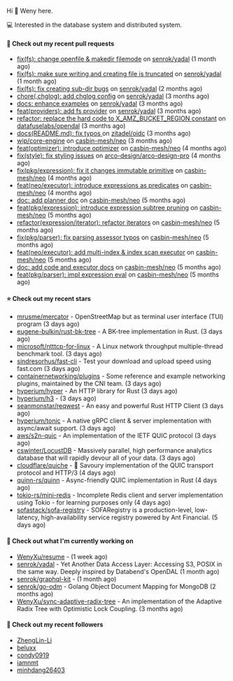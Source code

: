 Hi 👋 Weny here.

💻 Interested in the database system and distributed system.

#### 🔨 Check out my recent pull requests

- [fix(fs): change openfile &amp; makedir filemode](https://github.com/senrok/yadal/pull/7) on [senrok/yadal](https://github.com/senrok/yadal) (1 month ago)
- [fix(fs): make sure writing and creating file is truncated](https://github.com/senrok/yadal/pull/6) on [senrok/yadal](https://github.com/senrok/yadal) (1 month ago)
- [fix(fs): fix creating sub-dir bugs](https://github.com/senrok/yadal/pull/5) on [senrok/yadal](https://github.com/senrok/yadal) (2 months ago)
- [chore(.chglog): add chglog config](https://github.com/senrok/yadal/pull/4) on [senrok/yadal](https://github.com/senrok/yadal) (3 months ago)
- [docs: enhance examples](https://github.com/senrok/yadal/pull/3) on [senrok/yadal](https://github.com/senrok/yadal) (3 months ago)
- [feat(providers): add fs provider](https://github.com/senrok/yadal/pull/1) on [senrok/yadal](https://github.com/senrok/yadal) (3 months ago)
- [refactor: replace the hard code to X_AMZ_BUCKET_REGION constant](https://github.com/datafuselabs/opendal/pull/866) on [datafuselabs/opendal](https://github.com/datafuselabs/opendal) (3 months ago)
- [docs(README.md): fix typos ](https://github.com/zitadel/oidc/pull/227) on [zitadel/oidc](https://github.com/zitadel/oidc) (3 months ago)
- [wip/core-engine](https://github.com/casbin-mesh/neo/pull/69) on [casbin-mesh/neo](https://github.com/casbin-mesh/neo) (3 months ago)
- [feat(optimizer): introduce optimizer](https://github.com/casbin-mesh/neo/pull/68) on [casbin-mesh/neo](https://github.com/casbin-mesh/neo) (4 months ago)
- [fix(style): fix styling issues](https://github.com/arco-design/arco-design-pro/pull/78) on [arco-design/arco-design-pro](https://github.com/arco-design/arco-design-pro) (4 months ago)
- [fix(pkg/expression): fix it changes immutable primitive](https://github.com/casbin-mesh/neo/pull/67) on [casbin-mesh/neo](https://github.com/casbin-mesh/neo) (4 months ago)
- [feat(neo/executor): introduce expressions as predicates](https://github.com/casbin-mesh/neo/pull/65) on [casbin-mesh/neo](https://github.com/casbin-mesh/neo) (4 months ago)
- [doc: add planner doc](https://github.com/casbin-mesh/neo/pull/62) on [casbin-mesh/neo](https://github.com/casbin-mesh/neo) (5 months ago)
- [feat(pkg/expression): introduce expression subtree pruning](https://github.com/casbin-mesh/neo/pull/61) on [casbin-mesh/neo](https://github.com/casbin-mesh/neo) (5 months ago)
- [refactor(expression/iterator): refactor iterators](https://github.com/casbin-mesh/neo/pull/60) on [casbin-mesh/neo](https://github.com/casbin-mesh/neo) (5 months ago)
- [fix(pkg/parser): fix parsing assessor typos](https://github.com/casbin-mesh/neo/pull/59) on [casbin-mesh/neo](https://github.com/casbin-mesh/neo) (5 months ago)
- [feat(neo/executor): add multi-index &amp; index scan executor](https://github.com/casbin-mesh/neo/pull/57) on [casbin-mesh/neo](https://github.com/casbin-mesh/neo) (5 months ago)
- [doc: add code and executor docs](https://github.com/casbin-mesh/neo/pull/55) on [casbin-mesh/neo](https://github.com/casbin-mesh/neo) (5 months ago)
- [feat(pkg/parser): impl expression eval](https://github.com/casbin-mesh/neo/pull/54) on [casbin-mesh/neo](https://github.com/casbin-mesh/neo) (5 months ago)

#### ⭐ Check out my recent stars

- [mrusme/mercator](https://github.com/mrusme/mercator) - OpenStreetMap but as terminal user interface (TUI) program (3 days ago)
- [eugene-bulkin/rust-bk-tree](https://github.com/eugene-bulkin/rust-bk-tree) - A BK-tree implementation in Rust. (3 days ago)
- [microsoft/ntttcp-for-linux](https://github.com/microsoft/ntttcp-for-linux) - A Linux network throughput multiple-thread benchmark tool. (3 days ago)
- [sindresorhus/fast-cli](https://github.com/sindresorhus/fast-cli) - Test your download and upload speed using fast.com (3 days ago)
- [containernetworking/plugins](https://github.com/containernetworking/plugins) - Some reference and example networking plugins, maintained by the CNI team. (3 days ago)
- [hyperium/hyper](https://github.com/hyperium/hyper) - An HTTP library for Rust (3 days ago)
- [hyperium/h3](https://github.com/hyperium/h3) -  (3 days ago)
- [seanmonstar/reqwest](https://github.com/seanmonstar/reqwest) - An easy and powerful Rust HTTP Client (3 days ago)
- [hyperium/tonic](https://github.com/hyperium/tonic) - A native gRPC client &amp; server implementation with async/await support. (3 days ago)
- [aws/s2n-quic](https://github.com/aws/s2n-quic) - An implementation of the IETF QUIC protocol (3 days ago)
- [cswinter/LocustDB](https://github.com/cswinter/LocustDB) - Massively parallel, high performance analytics database that will rapidly devour all of your data. (3 days ago)
- [cloudflare/quiche](https://github.com/cloudflare/quiche) - 🥧 Savoury implementation of the QUIC transport protocol and HTTP/3 (4 days ago)
- [quinn-rs/quinn](https://github.com/quinn-rs/quinn) - Async-friendly QUIC implementation in Rust (4 days ago)
- [tokio-rs/mini-redis](https://github.com/tokio-rs/mini-redis) - Incomplete Redis client and server implementation using Tokio - for learning purposes only (4 days ago)
- [sofastack/sofa-registry](https://github.com/sofastack/sofa-registry) - SOFARegistry is a production-level, low-latency, high-availability service registry powered by Ant Financial.  (5 days ago)

#### 👷 Check out what I'm currently working on

- [WenyXu/resume](https://github.com/WenyXu/resume) -  (1 week ago)
- [senrok/yadal](https://github.com/senrok/yadal) - Yet Another Data Access Layer: Accessing S3, POSIX in the same way. Deeply inspired by Databend&#39;s OpenDAL (1 month ago)
- [senrok/graphql-kit](https://github.com/senrok/graphql-kit) -  (1 month ago)
- [senrok/go-odm](https://github.com/senrok/go-odm) - Golang Object Document Mapping for MongoDB (2 months ago)
- [WenyXu/sync-adaptive-radix-tree](https://github.com/WenyXu/sync-adaptive-radix-tree) - An implementation of the Adaptive Radix Tree with Optimistic Lock Coupling. (3 months ago)

#### 👯 Check out my recent followers

- [ZhengLin-Li](https://github.com/ZhengLin-Li)
- [beluxx](https://github.com/beluxx)
- [condy0919](https://github.com/condy0919)
- [iamnmt](https://github.com/iamnmt)
- [minhdang26403](https://github.com/minhdang26403)


